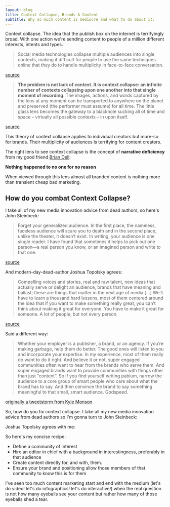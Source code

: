 ```yaml
---
layout: blog
title: Context Collapse, Brands & Content 
subtitle: Why so much content is mediocre and what to do about it.
---
```


Context collapse. The idea that the publish box on the internet is terrifyingly broad. With one action we're sending content to people of a million different interests, intents and types.

>Social media technologies collapse multiple audiences into single contexts, making it difficult for people to use the same techniques online that they do to handle multiplicity in face-to-face conversation.

[source](http://journals.sagepub.com/doi/pdf/10.1177/1461444810365313)

>**The problem is not lack of context. It is context collapse: an infinite number of contexts collapsing upon one another into that single moment of recording**. The images, actions, and words captured by the lens at any moment can be transported to anywhere on the planet and preserved (the performer must assume) for all time. The little glass lens becomes the gateway to a blackhole sucking all of time and space – virtually all possible contexts – in upon itself.

[source](http://mediatedcultures.net/youtube/context-collapse/)

This theory of context collapse applies to individual creators but more-so for brands. Their multiplicity of audiences is terrifying for content creators.

The right lens to see context collapse is the concept of **narrative deficiency** from my good friend [Brian Dell](http://blog.briandell.info/):

**Nothing happened to no one for no reason**

When viewed through this lens almost all branded content is nothing more than transient cheap bad marketing.

## How do you combat Context Collapse?

I take all of my new media innovation advice from dead authors, so here's John Steinbeck:

>Forget your generalized audience. In the first place, the nameless, faceless audience will scare you to death and in the second place, unlike the theater, it doesn’t exist. In writing, your audience is one single reader. I have found that sometimes it helps to pick out one person—a real person you know, or an imagined person and write to that one.

[source](https://www.theparisreview.org/interviews/4156/john-steinbeck-the-art-of-fiction-no-45-continued-john-steinbeck)

And modern-day-dead-author Joshua Topolsky agrees:

>Compelling voices and stories, real and raw talent, new ideas that actually serve or delight an audience, brands that have meaning and ballast; these are things that matter in the next age of media.[...]
>We’ll have to learn a thousand hard lessons, most of them centered around the idea that if you want to make something really great, you can’t think about making it great for everyone. You have to make it great for someone. A lot of people, but not every person.

[source](https://medium.com/@joshuatopolsky/your-media-business-will-not-be-saved-1b0716b5010c)

Said a different way:

>Whether your employer is a publisher, a brand, or an agency. If you’re making garbage, help them do better. The good ones will listen to you and incorporate your expertise. In my experience, most of them really do want to do it right.
>And believe it or not, super engaged communities often want to hear from the brands who serve them. And super engaged brands want to provide communities with things other than just “content”.
>So if you find yourself writing pablum, narrow the audience to a core group of smart people who care about what the brand has to say. And then convince the brand to say something meaningful to that small, smart audience. Godspeed.

[originally a tweetstorm from Kyle Monson](https://twitter.com/kmonson/status/710129384494071808)


So, how do you fix context collapse. I take all my new media innovation advice from dead authors so I'm gonna turn to John Steinbeck:


Joshua Topolsky agrees with me:


So here's my concise recipe:
 - Define a community of interest
 - Hire an editor in chief with a background in interestingness, preferably in that audience
 - Create content directly for, and with, them.
 - Ensure your brand and positioning allow those members of that community to know this is for them

I've seen too much content marketing start and end with the medium (let's do video! let's do infographics! let's do interactive!) when the real question is not how many eyeballs see your content but rather how many of those eyeballs shed a tear.



